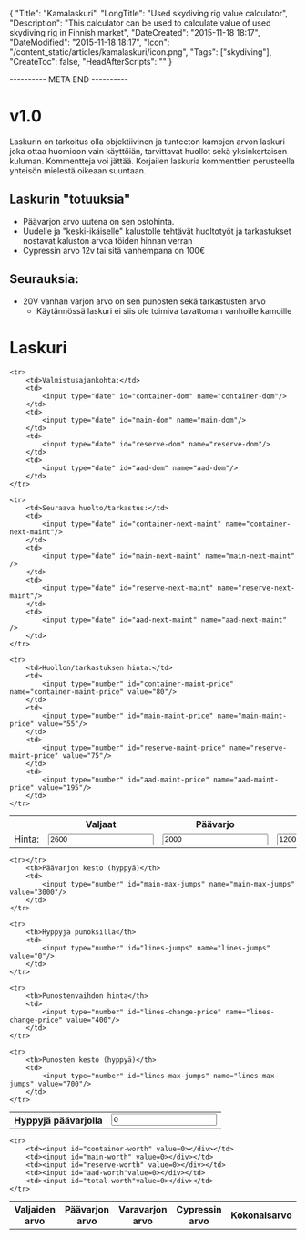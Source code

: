 {
    "Title": "Kamalaskuri",
    "LongTitle": "Used skydiving rig value calculator",
    "Description": "This calculator can be used to calculate value of used skydiving rig in Finnish market",
    "DateCreated": "2015-11-18 18:17",
    "DateModified": "2015-11-18 18:17",
    "Icon": "/content_static/articles/kamalaskuri/icon.png",
    "Tags": ["skydiving"],
    "CreateToc": false,
    "HeadAfterScripts": "<script src='/content_static/articles/kamalaskuri/kamalaskuri.js'></script>"
}

---------- META END ----------

# v1.0

Laskurin on tarkoitus olla objektiivinen ja tunteeton kamojen arvon
laskuri joka ottaa huomioon vain käyttöiän, tarvittavat huollot sekä
yksinkertaisen kuluman. Kommentteja voi jättää. Korjailen laskuria kommenttien perusteella
yhteisön mielestä oikeaan suuntaan.

## Laskurin "totuuksia"

- Päävarjon arvo uutena on sen ostohinta.
- Uudelle ja "keski-ikäiselle" kalustolle tehtävät huoltotyöt ja tarkastukset nostavat kaluston arvoa töiden hinnan verran
- Cypressin arvo 12v tai sitä vanhempana on 100€

## Seurauksia:

- 20V vanhan varjon arvo on sen punosten sekä tarkastusten arvo
    - Käytännössä laskuri ei siis ole toimiva tavattoman vanhoille kamoille


# Laskuri

<table style="margin:0 auto;">
    <tr>
        <th></th>
        <th>Valjaat</th>
        <th>Päävarjo</th>
        <th>Varavarjo</th>
        <th>Cypress</th>
        <th>Yhteensä</th>
    </tr>
    <tr>
        <td>Hinta: </td>
        <td>
            <input type="number" id="container-price" name="container-price" value="2600"/>
        </td>
        <td>
            <input type="number" id="main-price" name="main-price" value="2000"/>
        </td>
        <td>
            <input type="number" id="reserve-price" name="reserve-price" value="1200"/>
        </td>
        <td>
            <input type="number" id="aad-price" name="aad-price" value="1200"/>
        </td>
        <td>
            <input type="number" id="total-price" name="total-price" value="0"/>
        </td>
    </tr>

    <tr>
        <td>Valmistusajankohta:</td>
        <td>
            <input type="date" id="container-dom" name="container-dom"/>
        </td>
        <td>
            <input type="date" id="main-dom" name="main-dom"/>
        </td>
        <td>
            <input type="date" id="reserve-dom" name="reserve-dom"/>
        </td>
        <td>
            <input type="date" id="aad-dom" name="aad-dom"/>
        </td>
    </tr>

    <tr>
        <td>Seuraava huolto/tarkastus:</td>
        <td>
            <input type="date" id="container-next-maint" name="container-next-maint"/>
        </td>
        <td>
            <input type="date" id="main-next-maint" name="main-next-maint" />
        </td>
        <td>
            <input type="date" id="reserve-next-maint" name="reserve-next-maint"/>
        </td>
        <td>
            <input type="date" id="aad-next-maint" name="aad-next-maint" />
        </td>
    </tr>

    <tr>
        <td>Huollon/tarkastuksen hinta:</td>
        <td>
            <input type="number" id="container-maint-price" name="container-maint-price" value="80"/>
        </td>
        <td>
            <input type="number" id="main-maint-price" name="main-maint-price" value="55"/>
        </td>
        <td>
            <input type="number" id="reserve-maint-price" name="reserve-maint-price" value="75"/>
        </td>
        <td>
            <input type="number" id="aad-maint-price" name="aad-maint-price" value="195"/>
        </td>
    </tr>
</table>

<table style="margin:0 auto;">
    <tr>
        <th>Hyppyjä päävarjolla</th>
        <td>
            <input type="number" id="main-jumps" name="main-jumps" value="0"/>
        </td>
    </tr>

    <tr></tr>
        <th>Päävarjon kesto (hyppyä)</th>
        <td>
            <input type="number" id="main-max-jumps" name="main-max-jumps" value="3000"/>
        </td>
    </tr>

    <tr>
        <th>Hyppyjä punoksilla</th>
        <td>
            <input type="number" id="lines-jumps" name="lines-jumps" value="0"/>
        </td>
    </tr>
    
    <tr>
        <th>Punostenvaihdon hinta</th>
        <td>
            <input type="number" id="lines-change-price" name="lines-change-price" value="400"/>
        </td>
    </tr>
    
    <tr>
        <th>Punosten kesto (hyppyä)</th>
        <td>
            <input type="number" id="lines-max-jumps" name="lines-max-jumps" value="700"/>
        </td>
    </tr>
</table>
</div>

<table style="margin:0 auto;">
    <tr>
        <th>Valjaiden arvo</th>
        <th>Päävarjon arvo</th>
        <th>Varavarjon arvo</th>
        <th>Cypressin arvo</th>
        <th>Kokonaisarvo</th>
    </tr>

    <tr>
        <td><input id="container-worth" value=0></div></td>
        <td><input id="main-worth" value=0></div></td>
        <td><input id="reserve-worth" value=0></div></td>
        <td><input id="aad-worth"value=0></div></td>
        <td><input id="total-worth"value=0></div></td>
    </tr>
</table>

<script>
    $("input").change(calculateWorth);
    calculateWorth();
</script>

